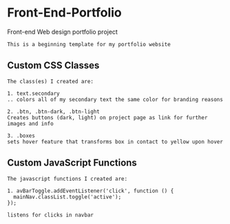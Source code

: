 # Front-End-Portfolio
Front-end Web design portfolio project

```
This is a beginning template for my portfolio website

```



## Custom CSS Classes
```
The class(es) I created are:

1. text.secondary
.. colors all of my secondary text the same color for branding reasons

2. .btn, .btn-dark, .btn-light
Creates buttons (dark, light) on project page as link for further images and info

3. .boxes
sets hover feature that transforms box in contact to yellow upon hover

```



## Custom JavaScript Functions
```
The javascript functions I created are:

1. avBarToggle.addEventListener('click', function () {
  mainNav.classList.toggle('active');
});

listens for clicks in navbar
